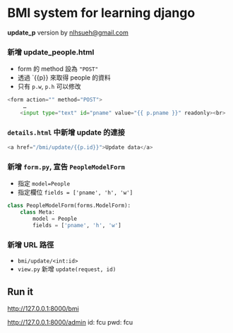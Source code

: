 # BMI system for learning django

**update_p** version by nlhsueh@gmail.com

### 新增 update_people.html

* form 的 method 設為  `"POST"`
* 透過 `{{p}} 來取得 people 的資料
* 只有 `p.w`, `p.h` 可以修改

```python
<form action="" method="POST">
     …
    <input type="text" id="pname" value="{{ p.pname }}" readonly><br>
```    

### `details.html` 中新增 update 的連接

```python
<a href="/bmi/update/{{p.id}}">Update data</a>
```
### 新增 `form.py`, 宣告 `PeopleModelForm`

* 指定 `model=People`
* 指定欄位 `fields = ['pname', 'h', 'w']` 

```python
class PeopleModelForm(forms.ModelForm):
    class Meta:
        model = People
        fields = ['pname', 'h', 'w'] 
```        

### 新增 URL 路徑

* `bmi/update/<int:id>`
* `view.py` 新增 `update(request, id)`

## Run it
http://127.0.0.1:8000/bmi

http://127.0.0.1:8000/admin
id: fcu
pwd: fcu
